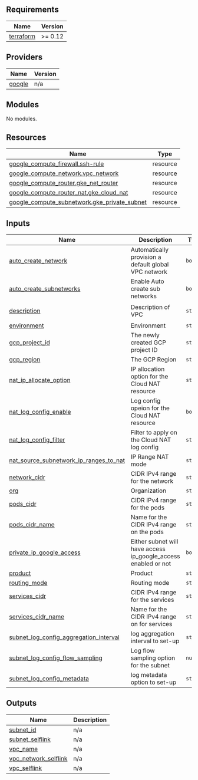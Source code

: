 ## Requirements

| Name | Version |
|------|---------|
| <a name="requirement_terraform"></a> [terraform](#requirement\_terraform) | >= 0.12 |

## Providers

| Name | Version |
|------|---------|
| <a name="provider_google"></a> [google](#provider\_google) | n/a |

## Modules

No modules.

## Resources

| Name | Type |
|------|------|
| [google_compute_firewall.ssh-rule](https://registry.terraform.io/providers/hashicorp/google/latest/docs/resources/compute_firewall) | resource |
| [google_compute_network.vpc_network](https://registry.terraform.io/providers/hashicorp/google/latest/docs/resources/compute_network) | resource |
| [google_compute_router.gke_net_router](https://registry.terraform.io/providers/hashicorp/google/latest/docs/resources/compute_router) | resource |
| [google_compute_router_nat.gke_cloud_nat](https://registry.terraform.io/providers/hashicorp/google/latest/docs/resources/compute_router_nat) | resource |
| [google_compute_subnetwork.gke_private_subnet](https://registry.terraform.io/providers/hashicorp/google/latest/docs/resources/compute_subnetwork) | resource |

## Inputs

| Name | Description | Type | Default | Required |
|------|-------------|------|---------|:--------:|
| <a name="input_auto_create_network"></a> [auto\_create\_network](#input\_auto\_create\_network) | Automatically provision a default global VPC network | `bool` | `false` | no |
| <a name="input_auto_create_subnetworks"></a> [auto\_create\_subnetworks](#input\_auto\_create\_subnetworks) | Enable Auto create sub networks | `bool` | `false` | no |
| <a name="input_description"></a> [description](#input\_description) | Description of VPC | `string` | `"VPC that will be used by the GKE private cluster on the related project"` | no |
| <a name="input_environment"></a> [environment](#input\_environment) | Environment | `string` | n/a | yes |
| <a name="input_gcp_project_id"></a> [gcp\_project\_id](#input\_gcp\_project\_id) | The newly created GCP project ID | `string` | `""` | no |
| <a name="input_gcp_region"></a> [gcp\_region](#input\_gcp\_region) | The GCP Region | `string` | `"us-central1"` | no |
| <a name="input_nat_ip_allocate_option"></a> [nat\_ip\_allocate\_option](#input\_nat\_ip\_allocate\_option) | IP allocation option for the Cloud NAT resource | `string` | `"AUTO_ONLY"` | no |
| <a name="input_nat_log_config_enable"></a> [nat\_log\_config\_enable](#input\_nat\_log\_config\_enable) | Log config opeion for the Cloud NAT resource | `bool` | `true` | no |
| <a name="input_nat_log_config_filter"></a> [nat\_log\_config\_filter](#input\_nat\_log\_config\_filter) | Filter to apply on the Cloud NAT log config | `string` | `"ALL"` | no |
| <a name="input_nat_source_subnetwork_ip_ranges_to_nat"></a> [nat\_source\_subnetwork\_ip\_ranges\_to\_nat](#input\_nat\_source\_subnetwork\_ip\_ranges\_to\_nat) | IP Range NAT mode | `string` | `"ALL_SUBNETWORKS_ALL_IP_RANGES"` | no |
| <a name="input_network_cidr"></a> [network\_cidr](#input\_network\_cidr) | CIDR IPv4 range for the network | `string` | n/a | yes |
| <a name="input_org"></a> [org](#input\_org) | Organization | `string` | n/a | yes |
| <a name="input_pods_cidr"></a> [pods\_cidr](#input\_pods\_cidr) | CIDR IPv4 range for the pods | `string` | n/a | yes |
| <a name="input_pods_cidr_name"></a> [pods\_cidr\_name](#input\_pods\_cidr\_name) | Name for the CIDR IPv4 range on the pods | `string` | n/a | yes |
| <a name="input_private_ip_google_access"></a> [private\_ip\_google\_access](#input\_private\_ip\_google\_access) | Either subnet will have access ip\_google\_access enabled or not | `bool` | `true` | no |
| <a name="input_product"></a> [product](#input\_product) | Product | `string` | n/a | yes |
| <a name="input_routing_mode"></a> [routing\_mode](#input\_routing\_mode) | Routing mode | `string` | `"REGIONAL"` | no |
| <a name="input_services_cidr"></a> [services\_cidr](#input\_services\_cidr) | CIDR IPv4 range for the services | `string` | n/a | yes |
| <a name="input_services_cidr_name"></a> [services\_cidr\_name](#input\_services\_cidr\_name) | Name for the CIDR IPv4 range on for services | `string` | n/a | yes |
| <a name="input_subnet_log_config_aggregation_interval"></a> [subnet\_log\_config\_aggregation\_interval](#input\_subnet\_log\_config\_aggregation\_interval) | log aggregation interval to set-up | `string` | `"INTERVAL_15_MIN"` | no |
| <a name="input_subnet_log_config_flow_sampling"></a> [subnet\_log\_config\_flow\_sampling](#input\_subnet\_log\_config\_flow\_sampling) | Log flow sampling option for the subnet | `number` | `0.1` | no |
| <a name="input_subnet_log_config_metadata"></a> [subnet\_log\_config\_metadata](#input\_subnet\_log\_config\_metadata) | log metadata option to set-up | `string` | `"INCLUDE_ALL_METADATA"` | no |

## Outputs

| Name | Description |
|------|-------------|
| <a name="output_subnet_id"></a> [subnet\_id](#output\_subnet\_id) | n/a |
| <a name="output_subnet_selflink"></a> [subnet\_selflink](#output\_subnet\_selflink) | n/a |
| <a name="output_vpc_name"></a> [vpc\_name](#output\_vpc\_name) | n/a |
| <a name="output_vpc_network_selflink"></a> [vpc\_network\_selflink](#output\_vpc\_network\_selflink) | n/a |
| <a name="output_vpc_selflink"></a> [vpc\_selflink](#output\_vpc\_selflink) | n/a |
